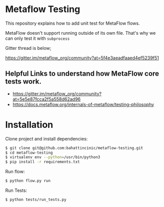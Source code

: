 # Metaflow Testing

This repository explains how to add unit test for MetaFlow flows.

MetaFlow doesn't support running outside of its own file.
That's why we can only test it with `subprocess`

Gitter thread is below;

https://gitter.im/metaflow_org/community?at=5f4e3aeadfaaed4ef5239f51

## Helpful Links to understand how MetaFlow core tests work.

- https://gitter.im/metaflow_org/community?at=5e5e87fcca2f5a558d62ad96
- https://docs.metaflow.org/internals-of-metaflow/testing-philosophy

# Installation

Clone project and install dependencies:

```bash
$ git clone git@github.com:bahattincinic/metaflow-testing.git
$ cd metaflow-testing
$ virtualenv env --python=/usr/bin/python3
$ pip install -r requirements.txt
```

Run flow:

```bash
$ python flow.py run
```

Run Tests:

```bash
$ python tests/run_tests.py
```